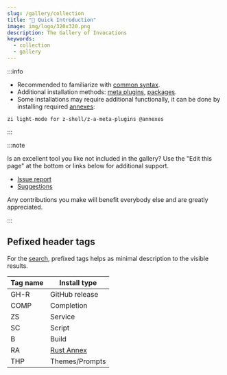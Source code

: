 ```yaml
---
slug: /gallery/collection
title: "🔺 Quick Introduction"
image: img/logo/320x320.png
description: The Gallery of Invocations
keywords:
  - collection
  - gallery
---
```


:::info

- Recommended to familiarize with [common syntax][8].
- Additional installation methods: [meta plugins][3], [packages][4].
- Some installations may require additional functionally, it can be done by installing required [annexes][1]:

```shell
zi light-mode for z-shell/z-a-meta-plugins @annexes
```

:::

:::note

Is an excellent tool you like not included in the gallery? Use the "Edit this page" at the bottom or links below for additional support.

- [Issue report][5]
- [Suggestions][6]

Any contributions you make will benefit everybody else and are greatly appreciated.

:::

## Pefixed header tags

For the [search][7], prefixed tags helps as minimal description to the visible results.

| Tag name | Install type    |
| -------- | --------------- |
| GH-R     | GitHub release  |
| COMP     | Completion      |
| ZS       | Service         |
| SC       | Script          |
| B        | Build           |
| RA       | [Rust Annex][2] |
| THP      | Themes/Prompts  |

[1]: /ecosystem/annexes
[2]: /ecosystem/annexes/rust
[3]: /ecosystem/annexes/meta-plugins
[4]: /ecosystem/packages
[5]: https://github.com/z-shell/zi/issues/new/choose
[6]: https://github.com/orgs/z-shell/discussions/new
[7]: /search/?q=GH-R
[8]: /docs/guides/syntax/common
